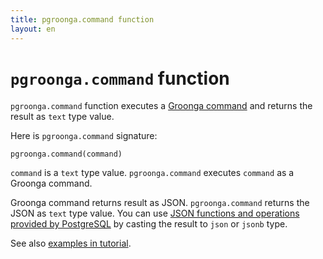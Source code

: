```yaml
---
title: pgroonga.command function
layout: en
---
```


# `pgroonga.command` function

`pgroonga.command` function executes a [Groonga command](http://groonga.org/docs/reference/command.html) and returns the result as `text` type value.

Here is `pgroonga.command` signature:

```text
pgroonga.command(command)
```

`command` is a `text` type value. `pgroonga.command` executes `command` as a Groonga command.

Groonga command returns result as JSON. `pgroonga.command` returns the JSON as `text` type value. You can use [JSON functions and operations provided by PostgreSQL](http://www.postgresql.org/docs/current/static/functions-json.html) by casting the result to `json` or `jsonb` type.

See also [examples in tutorial](../../tutorial/#groonga).
